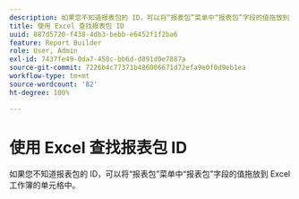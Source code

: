 ```yaml
---
description: 如果您不知道报表包的 ID，可以将“报表包”菜单中“报表包”字段的值拖放到 Excel 工作簿的单元格中。
title: 使用 Excel 查找报表包 ID
uuid: 087d5720-f438-4db3-bebb-e6452f1f2ba6
feature: Report Builder
role: User, Admin
exl-id: 7437fe49-0da7-458c-bb6d-d891d0e7887a
source-git-commit: 7226b4c77371b486006671d72efa9e0f0d9eb1ea
workflow-type: tm+mt
source-wordcount: '82'
ht-degree: 100%

---
```


# 使用 Excel 查找报表包 ID

如果您不知道报表包的 ID，可以将“报表包”菜单中“报表包”字段的值拖放到 Excel 工作簿的单元格中。
